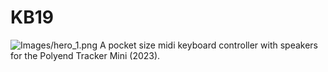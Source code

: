 # KB19
![Images/hero_1.png](https://github.com/pocketmidi/KB19/blob/main/Docs/Images/hero_1.png)
A pocket size midi keyboard controller with speakers for the Polyend Tracker Mini (2023).
